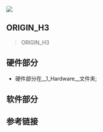 ![](6_Docs/Image1.jpg)
## ORIGIN_H3

> ORIGIN_H3

## 硬件部分

* 硬件部分在__1_Hardware__文件夹;

## 软件部分

## 参考链接

